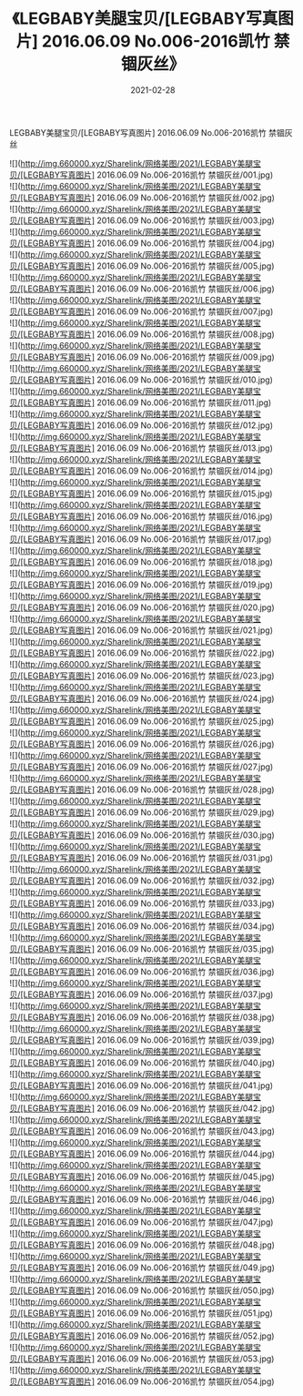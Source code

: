 ﻿---
layout: post
title:  《LEGBABY美腿宝贝/[LEGBABY写真图片] 2016.06.09 No.006-2016凯竹 禁锢灰丝》
date:   2021-02-28
img: http://img.660000.xyz/Sharelink/网络美图/2021/LEGBABY美腿宝贝/[LEGBABY写真图片] 2016.06.09 No.006-2016凯竹 禁锢灰丝/000.jpg
categories: [美女, 清纯, 唯美]
---

LEGBABY美腿宝贝/[LEGBABY写真图片] 2016.06.09 No.006-2016凯竹 禁锢灰丝

 ![](http://img.660000.xyz/Sharelink/网络美图/2021/LEGBABY美腿宝贝/[LEGBABY写真图片] 2016.06.09 No.006-2016凯竹 禁锢灰丝/001.jpg) <br>![](http://img.660000.xyz/Sharelink/网络美图/2021/LEGBABY美腿宝贝/[LEGBABY写真图片] 2016.06.09 No.006-2016凯竹 禁锢灰丝/002.jpg) <br>![](http://img.660000.xyz/Sharelink/网络美图/2021/LEGBABY美腿宝贝/[LEGBABY写真图片] 2016.06.09 No.006-2016凯竹 禁锢灰丝/003.jpg) <br>![](http://img.660000.xyz/Sharelink/网络美图/2021/LEGBABY美腿宝贝/[LEGBABY写真图片] 2016.06.09 No.006-2016凯竹 禁锢灰丝/004.jpg) <br>![](http://img.660000.xyz/Sharelink/网络美图/2021/LEGBABY美腿宝贝/[LEGBABY写真图片] 2016.06.09 No.006-2016凯竹 禁锢灰丝/005.jpg) <br>![](http://img.660000.xyz/Sharelink/网络美图/2021/LEGBABY美腿宝贝/[LEGBABY写真图片] 2016.06.09 No.006-2016凯竹 禁锢灰丝/006.jpg) <br>![](http://img.660000.xyz/Sharelink/网络美图/2021/LEGBABY美腿宝贝/[LEGBABY写真图片] 2016.06.09 No.006-2016凯竹 禁锢灰丝/007.jpg) <br>![](http://img.660000.xyz/Sharelink/网络美图/2021/LEGBABY美腿宝贝/[LEGBABY写真图片] 2016.06.09 No.006-2016凯竹 禁锢灰丝/008.jpg) <br>![](http://img.660000.xyz/Sharelink/网络美图/2021/LEGBABY美腿宝贝/[LEGBABY写真图片] 2016.06.09 No.006-2016凯竹 禁锢灰丝/009.jpg) <br>![](http://img.660000.xyz/Sharelink/网络美图/2021/LEGBABY美腿宝贝/[LEGBABY写真图片] 2016.06.09 No.006-2016凯竹 禁锢灰丝/010.jpg) <br>![](http://img.660000.xyz/Sharelink/网络美图/2021/LEGBABY美腿宝贝/[LEGBABY写真图片] 2016.06.09 No.006-2016凯竹 禁锢灰丝/011.jpg) <br>![](http://img.660000.xyz/Sharelink/网络美图/2021/LEGBABY美腿宝贝/[LEGBABY写真图片] 2016.06.09 No.006-2016凯竹 禁锢灰丝/012.jpg) <br>![](http://img.660000.xyz/Sharelink/网络美图/2021/LEGBABY美腿宝贝/[LEGBABY写真图片] 2016.06.09 No.006-2016凯竹 禁锢灰丝/013.jpg) <br>![](http://img.660000.xyz/Sharelink/网络美图/2021/LEGBABY美腿宝贝/[LEGBABY写真图片] 2016.06.09 No.006-2016凯竹 禁锢灰丝/014.jpg) <br>![](http://img.660000.xyz/Sharelink/网络美图/2021/LEGBABY美腿宝贝/[LEGBABY写真图片] 2016.06.09 No.006-2016凯竹 禁锢灰丝/015.jpg) <br>![](http://img.660000.xyz/Sharelink/网络美图/2021/LEGBABY美腿宝贝/[LEGBABY写真图片] 2016.06.09 No.006-2016凯竹 禁锢灰丝/016.jpg) <br>![](http://img.660000.xyz/Sharelink/网络美图/2021/LEGBABY美腿宝贝/[LEGBABY写真图片] 2016.06.09 No.006-2016凯竹 禁锢灰丝/017.jpg) <br>![](http://img.660000.xyz/Sharelink/网络美图/2021/LEGBABY美腿宝贝/[LEGBABY写真图片] 2016.06.09 No.006-2016凯竹 禁锢灰丝/018.jpg) <br>![](http://img.660000.xyz/Sharelink/网络美图/2021/LEGBABY美腿宝贝/[LEGBABY写真图片] 2016.06.09 No.006-2016凯竹 禁锢灰丝/019.jpg) <br>![](http://img.660000.xyz/Sharelink/网络美图/2021/LEGBABY美腿宝贝/[LEGBABY写真图片] 2016.06.09 No.006-2016凯竹 禁锢灰丝/020.jpg) <br>![](http://img.660000.xyz/Sharelink/网络美图/2021/LEGBABY美腿宝贝/[LEGBABY写真图片] 2016.06.09 No.006-2016凯竹 禁锢灰丝/021.jpg) <br>![](http://img.660000.xyz/Sharelink/网络美图/2021/LEGBABY美腿宝贝/[LEGBABY写真图片] 2016.06.09 No.006-2016凯竹 禁锢灰丝/022.jpg) <br>![](http://img.660000.xyz/Sharelink/网络美图/2021/LEGBABY美腿宝贝/[LEGBABY写真图片] 2016.06.09 No.006-2016凯竹 禁锢灰丝/023.jpg) <br>![](http://img.660000.xyz/Sharelink/网络美图/2021/LEGBABY美腿宝贝/[LEGBABY写真图片] 2016.06.09 No.006-2016凯竹 禁锢灰丝/024.jpg) <br>![](http://img.660000.xyz/Sharelink/网络美图/2021/LEGBABY美腿宝贝/[LEGBABY写真图片] 2016.06.09 No.006-2016凯竹 禁锢灰丝/025.jpg) <br>![](http://img.660000.xyz/Sharelink/网络美图/2021/LEGBABY美腿宝贝/[LEGBABY写真图片] 2016.06.09 No.006-2016凯竹 禁锢灰丝/026.jpg) <br>![](http://img.660000.xyz/Sharelink/网络美图/2021/LEGBABY美腿宝贝/[LEGBABY写真图片] 2016.06.09 No.006-2016凯竹 禁锢灰丝/027.jpg) <br>![](http://img.660000.xyz/Sharelink/网络美图/2021/LEGBABY美腿宝贝/[LEGBABY写真图片] 2016.06.09 No.006-2016凯竹 禁锢灰丝/028.jpg) <br>![](http://img.660000.xyz/Sharelink/网络美图/2021/LEGBABY美腿宝贝/[LEGBABY写真图片] 2016.06.09 No.006-2016凯竹 禁锢灰丝/029.jpg) <br>![](http://img.660000.xyz/Sharelink/网络美图/2021/LEGBABY美腿宝贝/[LEGBABY写真图片] 2016.06.09 No.006-2016凯竹 禁锢灰丝/030.jpg) <br>![](http://img.660000.xyz/Sharelink/网络美图/2021/LEGBABY美腿宝贝/[LEGBABY写真图片] 2016.06.09 No.006-2016凯竹 禁锢灰丝/031.jpg) <br>![](http://img.660000.xyz/Sharelink/网络美图/2021/LEGBABY美腿宝贝/[LEGBABY写真图片] 2016.06.09 No.006-2016凯竹 禁锢灰丝/032.jpg) <br>![](http://img.660000.xyz/Sharelink/网络美图/2021/LEGBABY美腿宝贝/[LEGBABY写真图片] 2016.06.09 No.006-2016凯竹 禁锢灰丝/033.jpg) <br>![](http://img.660000.xyz/Sharelink/网络美图/2021/LEGBABY美腿宝贝/[LEGBABY写真图片] 2016.06.09 No.006-2016凯竹 禁锢灰丝/034.jpg) <br>![](http://img.660000.xyz/Sharelink/网络美图/2021/LEGBABY美腿宝贝/[LEGBABY写真图片] 2016.06.09 No.006-2016凯竹 禁锢灰丝/035.jpg) <br>![](http://img.660000.xyz/Sharelink/网络美图/2021/LEGBABY美腿宝贝/[LEGBABY写真图片] 2016.06.09 No.006-2016凯竹 禁锢灰丝/036.jpg) <br>![](http://img.660000.xyz/Sharelink/网络美图/2021/LEGBABY美腿宝贝/[LEGBABY写真图片] 2016.06.09 No.006-2016凯竹 禁锢灰丝/037.jpg) <br>![](http://img.660000.xyz/Sharelink/网络美图/2021/LEGBABY美腿宝贝/[LEGBABY写真图片] 2016.06.09 No.006-2016凯竹 禁锢灰丝/038.jpg) <br>![](http://img.660000.xyz/Sharelink/网络美图/2021/LEGBABY美腿宝贝/[LEGBABY写真图片] 2016.06.09 No.006-2016凯竹 禁锢灰丝/039.jpg) <br>![](http://img.660000.xyz/Sharelink/网络美图/2021/LEGBABY美腿宝贝/[LEGBABY写真图片] 2016.06.09 No.006-2016凯竹 禁锢灰丝/040.jpg) <br>![](http://img.660000.xyz/Sharelink/网络美图/2021/LEGBABY美腿宝贝/[LEGBABY写真图片] 2016.06.09 No.006-2016凯竹 禁锢灰丝/041.jpg) <br>![](http://img.660000.xyz/Sharelink/网络美图/2021/LEGBABY美腿宝贝/[LEGBABY写真图片] 2016.06.09 No.006-2016凯竹 禁锢灰丝/042.jpg) <br>![](http://img.660000.xyz/Sharelink/网络美图/2021/LEGBABY美腿宝贝/[LEGBABY写真图片] 2016.06.09 No.006-2016凯竹 禁锢灰丝/043.jpg) <br>![](http://img.660000.xyz/Sharelink/网络美图/2021/LEGBABY美腿宝贝/[LEGBABY写真图片] 2016.06.09 No.006-2016凯竹 禁锢灰丝/044.jpg) <br>![](http://img.660000.xyz/Sharelink/网络美图/2021/LEGBABY美腿宝贝/[LEGBABY写真图片] 2016.06.09 No.006-2016凯竹 禁锢灰丝/045.jpg) <br>![](http://img.660000.xyz/Sharelink/网络美图/2021/LEGBABY美腿宝贝/[LEGBABY写真图片] 2016.06.09 No.006-2016凯竹 禁锢灰丝/046.jpg) <br>![](http://img.660000.xyz/Sharelink/网络美图/2021/LEGBABY美腿宝贝/[LEGBABY写真图片] 2016.06.09 No.006-2016凯竹 禁锢灰丝/047.jpg) <br>![](http://img.660000.xyz/Sharelink/网络美图/2021/LEGBABY美腿宝贝/[LEGBABY写真图片] 2016.06.09 No.006-2016凯竹 禁锢灰丝/048.jpg) <br>![](http://img.660000.xyz/Sharelink/网络美图/2021/LEGBABY美腿宝贝/[LEGBABY写真图片] 2016.06.09 No.006-2016凯竹 禁锢灰丝/049.jpg) <br>![](http://img.660000.xyz/Sharelink/网络美图/2021/LEGBABY美腿宝贝/[LEGBABY写真图片] 2016.06.09 No.006-2016凯竹 禁锢灰丝/050.jpg) <br>![](http://img.660000.xyz/Sharelink/网络美图/2021/LEGBABY美腿宝贝/[LEGBABY写真图片] 2016.06.09 No.006-2016凯竹 禁锢灰丝/051.jpg) <br>![](http://img.660000.xyz/Sharelink/网络美图/2021/LEGBABY美腿宝贝/[LEGBABY写真图片] 2016.06.09 No.006-2016凯竹 禁锢灰丝/052.jpg) <br>![](http://img.660000.xyz/Sharelink/网络美图/2021/LEGBABY美腿宝贝/[LEGBABY写真图片] 2016.06.09 No.006-2016凯竹 禁锢灰丝/053.jpg) <br>![](http://img.660000.xyz/Sharelink/网络美图/2021/LEGBABY美腿宝贝/[LEGBABY写真图片] 2016.06.09 No.006-2016凯竹 禁锢灰丝/054.jpg) <br>